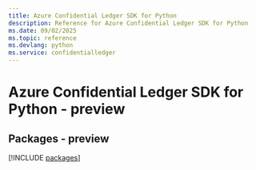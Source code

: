 ```yaml
---
title: Azure Confidential Ledger SDK for Python
description: Reference for Azure Confidential Ledger SDK for Python
ms.date: 09/02/2025
ms.topic: reference
ms.devlang: python
ms.service: confidentialledger
---
```

# Azure Confidential Ledger SDK for Python - preview
## Packages - preview
[!INCLUDE [packages](confidential-ledger-index.md)]
